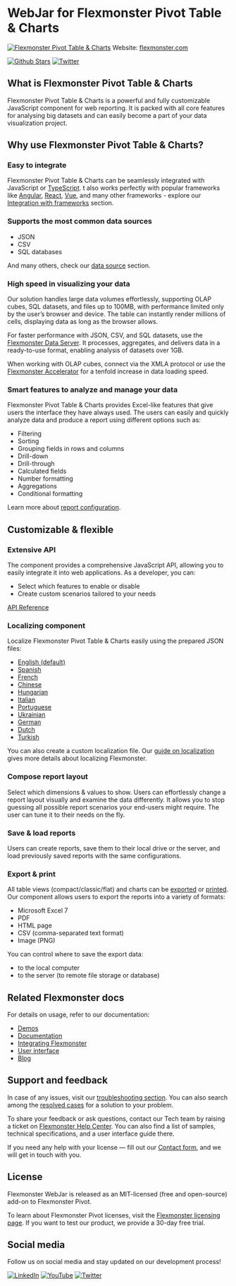 # WebJar for Flexmonster Pivot Table & Charts
[![Flexmonster Pivot Table & Charts](https://cdn.flexmonster.com/landing.png)](https://www.flexmonster.com/?r=github)
Website: [flexmonster.com](https://www.flexmonster.com?r=webjargit)

[![Github Stars](https://img.shields.io/github/stars/flexmonster?style=social)](https://github.com/flexmonster) [![Twitter](https://img.shields.io/twitter/follow/Flexmonster?style=social)](https://twitter.com/Flexmonster)

## What is Flexmonster Pivot Table & Charts

Flexmonster Pivot Table & Charts is a powerful and fully customizable JavaScript component for web reporting. It is packed with all core features for analysing big datasets and can easily become a part of your data visualization project. 

## Why use Flexmonster Pivot Table & Charts?

### Easy to integrate

Flexmonster Pivot Table & Charts can be seamlessly integrated with JavaScript or [TypeScript](https://www.flexmonster.com/doc/integration-with-typescript/?r=github). t also works perfectly with popular frameworks like [Angular](https://www.flexmonster.com/doc/integration-with-angular/?r=github), [React](https://www.flexmonster.com/doc/integration-with-react/?r=github), [Vue](https://www.flexmonster.com/doc/integration-with-vue-3/?r=github), and many other frameworks - explore our [Integration with frameworks](https://www.flexmonster.com/doc/available-tutorials-integration/?r=github) section.

### Supports the most common data sources

- JSON
- CSV
- SQL databases

And many others, check our [data source](https://www.flexmonster.com/doc/data-source/) section.

### High speed in visualizing your data 

Our solution handles large data volumes effortlessly, supporting OLAP cubes, SQL datasets, and files up to 100MB, with performance limited only by the user’s browser and device. The table can instantly render millions of cells, displaying data as long as the browser allows.

For faster performance with JSON, CSV, and SQL datasets, use the [Flexmonster Data Server](https://www.flexmonster.com/doc/intro-to-flexmonster-data-server/?r=github). It processes, aggregates, and delivers data in a ready-to-use format, enabling analysis of datasets over 1GB.

When working with OLAP cubes, connect via the XMLA protocol or use the [Flexmonster Accelerator](https://www.flexmonster.com/doc/getting-started-with-accelerator-ssas/?r=github) for a tenfold increase in data loading speed.

### Smart features to analyze and manage your data

Flexmonster Pivot Table & Charts provides Excel-like features that give users the interface they have always used. The users can easily and quickly analyze data and produce a report using different options such as:
- Filtering
- Sorting
- Grouping fields in rows and columns
- Drill-down
- Drill-through
- Calculated fields
- Number formatting
- Aggregations
- Conditional formatting

Learn more about [report configuration](https://www.flexmonster.com/doc/available-tutorials-report/?r=github).

## Customizable & flexible
### Extensive API
  
The component provides a comprehensive JavaScript API, allowing you to easily integrate it into web applications. As a developer, you can:
- Select which features to enable or disable
- Create custom scenarios tailored to your needs

[API Reference](https://www.flexmonster.com/api/?r=github)

### Localizing component
  
Localize Flexmonster Pivot Table & Charts easily using the prepared JSON files:

- [English (default)](https://github.com/flexmonster/pivot-localizations/blob/master/en.json)
- [Spanish](https://github.com/flexmonster/pivot-localizations/blob/master/es.json)
- [French](https://github.com/flexmonster/pivot-localizations/blob/master/fr.json)
- [Chinese](https://github.com/flexmonster/pivot-localizations/blob/master/zh.json)
- [Hungarian](https://github.com/flexmonster/pivot-localizations/blob/master/hu.json)
- [Italian](https://github.com/flexmonster/pivot-localizations/blob/master/it.json)
- [Portuguese](https://github.com/flexmonster/pivot-localizations/blob/master/pt.json)
- [Ukrainian](https://github.com/flexmonster/pivot-localizations/blob/master/uk.json)
- [German](https://github.com/flexmonster/pivot-localizations/blob/master/de.json)
- [Dutch](https://github.com/flexmonster/pivot-localizations/blob/master/nl.json)
- [Turkish](https://github.com/flexmonster/pivot-localizations/blob/master/tr.json)

You can also create a custom localization file. Our [guide on localization](https://www.flexmonster.com/doc/localizing-component/?r=github) gives more details about localizing Flexmonster.

### Compose report layout
Select which dimensions & values to show.
Users can effortlessly change a report layout visually and examine the data differently. It allows you to stop guessing all possible report scenarios your end-users might require. The user can tune it to their needs on the fly.

### Save & load reports

Users can create reports, save them to their local drive or the server, and load previously saved reports with the same configurations.

### Export & print

All table views (compact/classic/flat) and charts can be [exported](https://www.flexmonster.com/doc/export-report/?r=github) or [printed](https://www.flexmonster.com/doc/print-report/?r=github). Our component allows users to export the reports into a variety of formats:
- Microsoft Excel 7
- PDF
- HTML page
- CSV (comma-separated text format)
- Image (PNG)   

You can control where to save the export data:
- to the local computer
- to the server (to remote file storage or database)
  
## Related Flexmonster docs
For details on usage, refer to our documentation:

- [Demos](https://www.flexmonster.com/demos/js/pivot-table/?r=github)
- [Documentation](https://www.flexmonster.com/doc/?r=github)
- [Integrating Flexmonster](https://www.flexmonster.com/doc/how-to-create-js-pivottable/)
- [User interface](https://www.flexmonster.com/user-interface/?r=github)
- [Blog](https://www.flexmonster.com/blog/?r=github)
  
## Support and feedback

In case of any issues, visit our [troubleshooting section](https://www.flexmonster.com/doc/typical-errors?r=wrap_vue). You can also search among the [resolved cases](https://www.flexmonster.com/technical-support?r=wrap_vue) for a solution to your problem.

To share your feedback or ask questions, contact our Tech team by raising a ticket on [Flexmonster Help Center](https://www.flexmonster.com/help-center?r=wrap_vue). You can also find a list of samples, technical specifications, and a user interface guide there.

If you need any help with your license — fill out our [Contact form](https://www.flexmonster.com/contact-our-team?r=wrap_vue), and we will get in touch with you.

## License

Flexmonster WebJar is released as an MIT-licensed (free and open-source) add-on to Flexmonster Pivot.

To learn about Flexmonster Pivot licenses, visit the [Flexmonster licensing page](https://www.flexmonster.com/pivot-table-editions-and-pricing?r=wrap_vue). 
If you want to test our product, we provide a 30-day free trial.

## Social media

Follow us on social media and stay updated on our development process!

[![LinkedIn](https://img.shields.io/badge/LinkedIn-blue?style=for-the-badge&logo=linkedin&logoColor=white)](https://linkedin.com/company/flexmonster) [![YouTube](https://img.shields.io/badge/YouTube-red?style=for-the-badge&logo=youtube&logoColor=white)](https://youtube.com/user/FlexMonsterPivot) [![Twitter](https://img.shields.io/badge/Twitter-blue?style=for-the-badge&logo=twitter&logoColor=white)](https://twitter.com/flexmonster)

